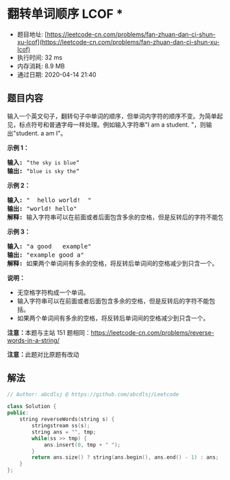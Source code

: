 # 翻转单词顺序 LCOF *
- 题目地址: [https://leetcode-cn.com/problems/fan-zhuan-dan-ci-shun-xu-lcof](https://leetcode-cn.com/problems/fan-zhuan-dan-ci-shun-xu-lcof)
- 执行时间: 32 ms
- 内存消耗: 8.9 MB
- 通过日期: 2020-04-14 21:40

## 题目内容
<p>输入一个英文句子，翻转句子中单词的顺序，但单词内字符的顺序不变。为简单起见，标点符号和普通字母一样处理。例如输入字符串"I am a student. "，则输出"student. a am I"。</p>



<p><strong>示例 1：</strong></p>

<pre><strong>输入:</strong> "<code>the sky is blue</code>"
<strong>输出: </strong>"<code>blue is sky the</code>"
</pre>

<p><strong>示例 2：</strong></p>

<pre><strong>输入:</strong> "  hello world!  "
<strong>输出: </strong>"world! hello"
<strong>解释: </strong>输入字符串可以在前面或者后面包含多余的空格，但是反转后的字符不能包括。
</pre>

<p><strong>示例 3：</strong></p>

<pre><strong>输入:</strong> "a good   example"
<strong>输出: </strong>"example good a"
<strong>解释: </strong>如果两个单词间有多余的空格，将反转后单词间的空格减少到只含一个。
</pre>



<p><strong>说明：</strong></p>

<ul>
	<li>无空格字符构成一个单词。</li>
	<li>输入字符串可以在前面或者后面包含多余的空格，但是反转后的字符不能包括。</li>
	<li>如果两个单词间有多余的空格，将反转后单词间的空格减少到只含一个。</li>
</ul>

<p><strong>注意：</strong>本题与主站 151 题相同：<a href="https://leetcode-cn.com/problems/reverse-words-in-a-string/">https://leetcode-cn.com/problems/reverse-words-in-a-string/</a></p>

<p><strong>注意：</strong>此题对比原题有改动</p>


## 解法
```cpp
// Author: abcdlsj @ https://github.com/abcdlsj/Leetcode

class Solution {
public:
    string reverseWords(string s) {
        stringstream ss(s);
        string ans = "", tmp;
        while(ss >> tmp) {
            ans.insert(0, tmp + " ");
        }
        return ans.size() ? string(ans.begin(), ans.end() - 1) : ans;
    }
};

```